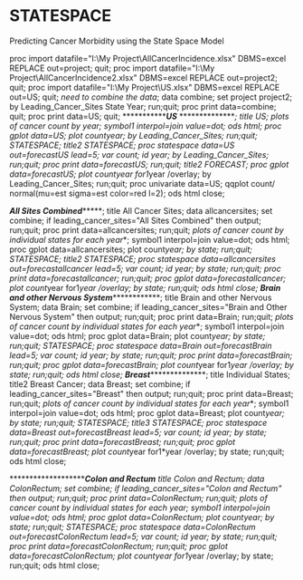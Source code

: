 # STATESPACE
Predicting Cancer Morbidity using the State Space Model


proc import
datafile="I:\My Project\AllCancerIncidence.xlsx"
DBMS=excel REPLACE
out=project;
quit;
proc import
datafile="I:\My Project\AllCancerIncidence2.xlsx"
DBMS=excel REPLACE
out=project2;
quit;
proc import
datafile="I:\My Project\US.xlsx"
DBMS=excel REPLACE
out=US;
quit;
*need to combine the data*;
data combine;
set project project2;
by Leading_Cancer_Sites State Year;
run;quit;
proc print data=combine;
quit;
proc print data=US;
quit;
**********************************************US***********************************
******************;
title US;
*plots of cancer count by year**;
symbol1 interpol=join
value=dot;
ods html;
proc gplot data=US;
plot count*year;
by Leading_Cancer_Sites;
run;quit;
*STATESPACE*;
title2 STATESPACE;
proc statespace data=US out=forecastUS lead=5;
var count;
id year;
by Leading_Cancer_Sites;
run;quit;
proc print data=forecastUS;
run;quit;
title2 FORECAST;
proc gplot data=forecastUS;
plot count*year for1*year /overlay;
by Leading_Cancer_Sites;
run;quit;
proc univariate data=US;
qqplot count/ normal(mu=est sigma=est color=red l=2);
ods html close;

*************************************All Sites
Combined******************************************;
title All Cancer Sites;
data allcancersites;
set combine;
if leading_cancer_sites="All Sites Combined" then output;
run;quit;
proc print data=allcancersites;
run;quit;
*plots of cancer count by individual states for each year**;
symbol1 interpol=join
value=dot;
ods html;
proc gplot data=allcancersites;
plot count*year;
by state;
run;quit;
*STATESPACE*;
title2 STATESPACE;
proc statespace data=allcancersites out=forecastallcancer lead=5;
var count;
id year;
by state;
run;quit;
proc print data=forecastallcancer;
run;quit;
proc gplot data=forecastallcancer;
plot count*year for1*year /overlay;
by state;
run;quit;
ods html close;
*****************************Brain and other Nervous
System******************************************;
title Brain and other Nervous System;
data Brain;
set combine;
if leading_cancer_sites="Brain and Other Nervous System" then output;
run;quit;
proc print data=Brain;
run;quit;
*plots of cancer count by individual states for each year**;
symbol1 interpol=join
value=dot;
ods html;
proc gplot data=Brain;
plot count*year;
by state;
run;quit;
*STATESPACE*;
proc statespace data=Brain out=forecastBrain lead=5;
var count;
id year;
by state;
run;quit;
proc print data=forecastBrain;
run;quit;
proc gplot data=forecastBrain;
plot count*year for1*year /overlay;
by state;
run;quit;
ods html close;
****************************Breast*******************************************;
title Individual States;
title2 Breast Cancer;
data Breast;
set combine;
if leading_cancer_sites="Breast" then output;
run;quit;
proc print data=Breast;
run;quit;
*plots of cancer count by individual states for each year**;
symbol1 interpol=join
value=dot;
ods html;
proc gplot data=Breast;
plot count*year;
by state;
run;quit;
*STATESPACE*;
title3 STATESPACE;
proc statespace data=Breast out=forecastBreast lead=5;
var count;
id year;
by state;
run;quit;
proc print data=forecastBreast;
run;quit;
proc gplot data=forecastBreast;
plot count*year for1*year /overlay;
by state;
run;quit;
ods html close;

**********************************Colon and
Rectum***********
title Colon and Rectum;
data ColonRectum;
set combine;
if leading_cancer_sites="Colon and Rectum" then output;
run;quit;
proc print data=ColonRectum;
run;quit;
*plots of cancer count by individual states for each year**;
symbol1 interpol=join
value=dot;
ods html;
proc gplot data=ColonRectum;
plot count*year;
by state;
run;quit;
*STATESPACE*;
proc statespace data=ColonRectum out=forecastColonRectum lead=5;
var count;
id year;
by state;
run;quit;
proc print data=forecastColonRectum;
run;quit;
proc gplot data=forecastColonRectum;
plot count*year for1*year /overlay;
by state;
run;quit;
ods html close;
